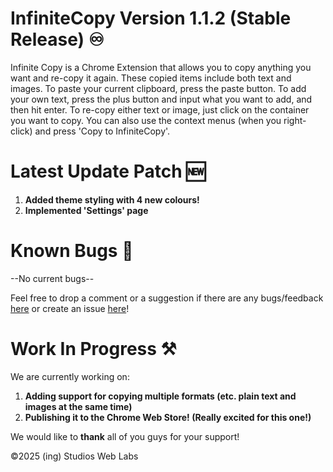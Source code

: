 # InfiniteCopy Version 1.1.2 (Stable Release) ♾️
Infinite Copy is a Chrome Extension that allows you to copy anything you want and re-copy it again. These copied items include both text and images. To paste your current clipboard, press the paste button. To add your own text, press the plus button and input what you want to add, and then hit enter. To re-copy either text or image, just click on the container you want to copy. You can also use the context menus (when you right-click) and press 'Copy to InfiniteCopy'.
# Latest Update Patch 🆕
1. **Added theme styling with 4 new colours!**
2. **Implemented 'Settings' page**
# Known Bugs 🐞
--No current bugs--

Feel free to drop a comment or a suggestion if there are any bugs/feedback [here](https://docs.google.com/forms/d/e/1FAIpQLSeqvyz_kWR0zs3ZG-kkQbMTvkMQ2Mu7tZ_3aXbYybqnciVV5A/viewform?usp=header) or create an issue [here](https://github.com/ingStudiosOfficial/infinitecopy/issues/new)!
# Work In Progress ⚒️
We are currently working on:
1. **Adding support for copying multiple formats (etc. plain text and images at the same time)**
2. **Publishing it to the Chrome Web Store! (Really excited for this one!)**

We would like to **thank** all of you guys for your support!

©2025 (ing) Studios Web Labs
